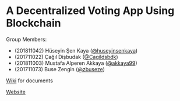 # A Decentralized Voting App Using Blockchain

Group Members:
- (201811042) Hüseyin Şen Kaya ([@huseyinsenkaya](https://github.com/huseyinsenkaya))
- (201711022) Çağıl Dişbudak ([@Cagildsbdk](https://github.com/CagilDisbudak))
- (201811003) Mustafa Alperen Akkaya ([@akkaya99](https://github.com/akkaya99))
- (201711073) Buse Zengin ([@zbuseze](https://github.com/zbuseze))

[Wiki](https://github.com/CankayaUniversity/ceng-407-408-2021-2022-A-Decentralized-Voting-App-using-Blockchain/wiki) for documents

[Website](https://huseyinsenkaya.github.io/graduation-project-website/)
